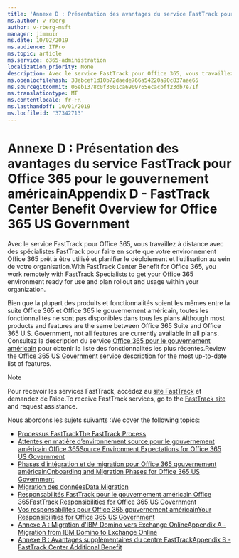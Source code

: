 ```yaml
---
title: 'Annexe D : Présentation des avantages du service FastTrack pour Office 365 pour le gouvernement américain'
ms.author: v-rberg
author: v-rberg-msft
manager: jimmuir
ms.date: 10/02/2019
ms.audience: ITPro
ms.topic: article
ms.service: o365-administration
localization_priority: None
description: Avec le service FastTrack pour Office 365, vous travaillez à distance avec des spécialistes FastTrack pour faire en sorte que votre environnement Office 365 prêt à être utilisé et planifier le déploiement et l’utilisation au sein de votre organisation.
ms.openlocfilehash: 38ebcef1d10b72daede766a54220a90c837aae65
ms.sourcegitcommit: 06eb1378c0f3601ca6909765ecacbff23db7e71f
ms.translationtype: MT
ms.contentlocale: fr-FR
ms.lasthandoff: 10/01/2019
ms.locfileid: "37342713"
---
```

# <a name="appendix-d---fasttrack-center-benefit-overview-for-office-365-us-government"></a><span data-ttu-id="fcdb7-103">Annexe D : Présentation des avantages du service FastTrack pour Office 365 pour le gouvernement américain</span><span class="sxs-lookup"><span data-stu-id="fcdb7-103">Appendix D - FastTrack Center Benefit Overview for Office 365 US Government</span></span>

<span data-ttu-id="fcdb7-104">Avec le service FastTrack pour Office 365, vous travaillez à distance avec des spécialistes FastTrack pour faire en sorte que votre environnement Office 365 prêt à être utilisé et planifier le déploiement et l’utilisation au sein de votre organisation.</span><span class="sxs-lookup"><span data-stu-id="fcdb7-104">With FastTrack Center Benefit for Office 365, you work remotely with FastTrack Specialists to get your Office 365 environment ready for use and plan rollout and usage within your organization.</span></span> 
  
<span data-ttu-id="fcdb7-105">Bien que la plupart des produits et fonctionnalités soient les mêmes entre la suite Office 365 et Office 365 le gouvernement américain, toutes les fonctionnalités ne sont pas disponibles dans tous les plans.</span><span class="sxs-lookup"><span data-stu-id="fcdb7-105">Although most products and features are the same between Office 365 Suite and Office 365 U.S. Government, not all features are currently available in all plans.</span></span> <span data-ttu-id="fcdb7-106">Consultez la description du service [Office 365 pour le gouvernement américain](https://aka.ms/aboutgovcloud) pour obtenir la liste des fonctionnalités les plus récentes.</span><span class="sxs-lookup"><span data-stu-id="fcdb7-106">Review the [Office 365 US Government](https://aka.ms/aboutgovcloud) service description for the most up-to-date list of features.</span></span>

> [!NOTE]
> <span data-ttu-id="fcdb7-107">Pour recevoir les services FastTrack, accédez au [site FastTrack](https://go.microsoft.com/fwlink/?linkid=780698) et demandez de l’aide.</span><span class="sxs-lookup"><span data-stu-id="fcdb7-107">To receive FastTrack services, go to the [FastTrack site](https://go.microsoft.com/fwlink/?linkid=780698) and request assistance.</span></span>  

<span data-ttu-id="fcdb7-108">Nous abordons les sujets suivants :</span><span class="sxs-lookup"><span data-stu-id="fcdb7-108">We cover the following topics:</span></span>
- [<span data-ttu-id="fcdb7-109">Processus FastTrack</span><span class="sxs-lookup"><span data-stu-id="fcdb7-109">The FastTrack Process</span></span>](O365-fasttrack-process.md) 
- [<span data-ttu-id="fcdb7-110">Attentes en matière d’environnement source pour le gouvernement américain Office 365</span><span class="sxs-lookup"><span data-stu-id="fcdb7-110">Source Environment Expectations for Office 365 US Government</span></span>](US-Gov-appendix-source-environment-expectations.md)   
- [<span data-ttu-id="fcdb7-111">Phases d’intégration et de migration pour Office 365 gouvernement américain</span><span class="sxs-lookup"><span data-stu-id="fcdb7-111">Onboarding and Migration Phases for Office 365 US Government</span></span>](US-Gov-appendix-onboarding-and-migration.md)
- [<span data-ttu-id="fcdb7-112">Migration des données</span><span class="sxs-lookup"><span data-stu-id="fcdb7-112">Data Migration</span></span>](O365-data-migration.md)    
- [<span data-ttu-id="fcdb7-113">Responsabilités FastTrack pour le gouvernement américain Office 365</span><span class="sxs-lookup"><span data-stu-id="fcdb7-113">FastTrack Responsibilities for Office 365 US Government</span></span>](US-Gov-appendix-fasttrack-responsibilities.md)   
- [<span data-ttu-id="fcdb7-114">Vos responsabilités pour Office 365 gouvernement américain</span><span class="sxs-lookup"><span data-stu-id="fcdb7-114">Your Responsibilities for Office 365 US Government</span></span>](US-Gov-appendix-your-responsibilities.md) 
- [<span data-ttu-id="fcdb7-115">Annexe A : Migration d'IBM Domino vers Exchange Online</span><span class="sxs-lookup"><span data-stu-id="fcdb7-115">Appendix A - Migration from IBM Domino to Exchange Online</span></span>](O365-from-ibm-domino-to-exchange-online.md)   
- [<span data-ttu-id="fcdb7-116">Annexe B : Avantages supplémentaires du centre FastTrack</span><span class="sxs-lookup"><span data-stu-id="fcdb7-116">Appendix B - FastTrack Center Additional Benefit</span></span>](O365-fasttrack-additional-benefits.md)


